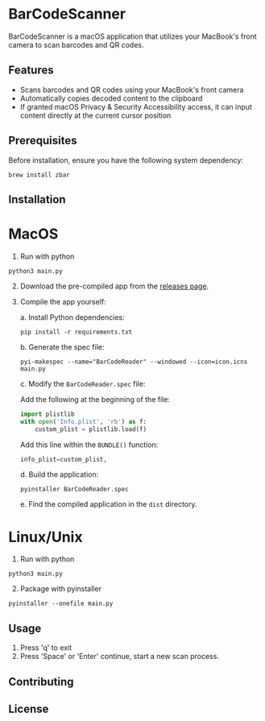 # BarCodeScanner

BarCodeScanner is a macOS application that utilizes your MacBook's front camera to scan barcodes and QR codes.

## Features

- Scans barcodes and QR codes using your MacBook's front camera
- Automatically copies decoded content to the clipboard
- If granted macOS Privacy & Security Accessibility access, it can input content directly at the current cursor position

## Prerequisites

Before installation, ensure you have the following system dependency:
```
brew install zbar
```

## Installation

# MacOS
1. Run with python
```
python3 main.py
```

2. Download the pre-compiled app from the [releases page](insert_link_here).

3. Compile the app yourself:

    a. Install Python dependencies:
    ```
    pip install -r requirements.txt
    ```

    b. Generate the spec file:
    ```
    pyi-makespec --name="BarCodeReader" --windowed --icon=icon.icns main.py
    ```

    c. Modify the `BarCodeReader.spec` file:
    
    Add the following at the beginning of the file:
    ```python
    import plistlib
    with open('Info.plist', 'rb') as f:
        custom_plist = plistlib.load(f)
    ```

    Add this line within the `BUNDLE()` function:
    ```python
    info_plist=custom_plist,
    ```

    d. Build the application:
    ```
    pyinstaller BarCodeReader.spec
    ```

    e. Find the compiled application in the `dist` directory.

# Linux/Unix
1. Run with python
```
python3 main.py
```

2. Package with pyinstaller
```
pyinstaller --onefile main.py
```

## Usage

1. Press 'q' to exit
2. Press 'Space' or 'Enter' continue, start a new scan process.

## Contributing


## License

